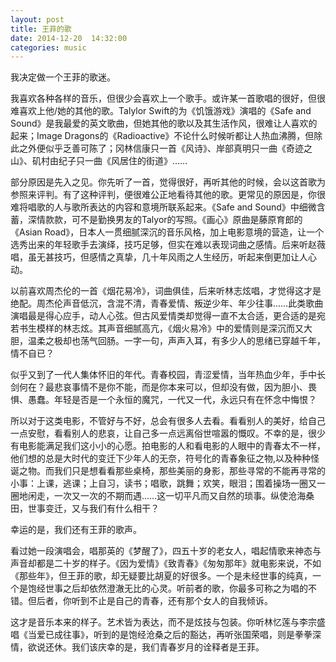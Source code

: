 ```yaml
---
layout: post
title: 王菲的歌
date: 2014-12-20  14:32:00
categories: music
---
```

我决定做一个王菲的歌迷。

我喜欢各种各样的音乐，但很少会喜欢上一个歌手。或许某一首歌唱的很好，但很难喜欢上他/她的其他的歌。Talylor Swift的为《饥饿游戏》演唱的《Safe and Sound》是我最爱的英文歌曲，但她其他的歌以及其生活作风，很难让人喜欢的起来；Image Dragons的《Radioactive》不论什么时候听都让人热血沸腾，但除此之外便似乎乏善可陈了；冈林信康只一首《风诗》、岸部真明只一曲《奇迹之山》、矶村由纪子只一曲《风居住的街道》……

部分原因是先入之见。你先听了一首，觉得很好，再听其他的时候，会以这首歌为参照来评判。有了这种评判，便很难公正地看待其他的歌。更常见的原因是，你很难将唱歌的人与歌所表达的内容和意境所联系起来。《Safe and Sound》中细微含蓄，深情款款，可不是勤换男友的Talyor的写照。《画心》原曲是藤原育郎的《Asian Road》，日本人一贯细腻深沉的音乐风格，加上电影意境的营造，让一个选秀出来的年轻歌手去演绎，技巧足够，但实在难以表现词曲之感情。后来听赵薇唱，虽无甚技巧，但感情之真挚，几十年风雨之人生经历，听起来倒更加让人心动。

以前喜欢周杰伦的一首《烟花易冷》，词曲俱佳，后来听林志炫唱，才觉得这才是绝配。周杰伦声音低沉，含混不清，青春爱情、叛逆少年、年少往事……此类歌曲演唱最是得心应手，动人心弦。但古风爱情类却觉得一直不太合适，更合适的是宛若书生模样的林志炫。其声音细腻高亢，《烟火易冷》中的爱情则是深沉而又大胆，温柔之极却也荡气回肠。一字一句，声声入耳，有多少人的思绪已穿越千年，情不自已？

似乎又到了一代人集体怀旧的年代。青春校园，青涩爱情，当年热血少年，手中长剑何在？最悲哀事情不是你不能，而是你本来可以，但却没有做，因为胆小、畏惧、愚蠢。年轻是否是一个永恒的魔咒，一代又一代，永远只有在怀念中悔恨？

所以对于这类电影，不管好与不好，总会有很多人去看。看看别人的美好，给自己一点安慰，看看别人的悲哀，让自己多一点远离俗世喧嚣的慨叹。不幸的是，很少有电影能满足我们这小小的心愿。拍电影的人和看电影的人眼中的青春太不一样，他们想的总是大时代的变迁下少年人的无奈，符号化的青春象征之物,以及种种怪诞之物。而我们只是想看看那些桌椅，那些美丽的身影，那些寻常的不能再寻常的小事：上课，逃课；上自习，读书；唱歌，跳舞；欢笑，眼泪；围着操场一圈又一圈地闲走，一次又一次的不期而遇……这一切平凡而又自然的琐事。纵使沧海桑田，世事变迁，又与我们有什么相干？

幸运的是，我们还有王菲的歌声。

看过她一段演唱会，唱那英的《梦醒了》，四五十岁的老女人，唱起情歌来神态与声音却都是二十岁的样子。《因为爱情》《致青春》《匆匆那年》就电影来说，不如《那些年》，但王菲的歌，却无疑要比胡夏的好很多。一个是未经世事的纯真，一个是饱经世事之后却依然澄澈无比的心灵。听前者的歌，你最多可称之为唱的不错。但后者，你听到不止是自己的青春，还有那个女人的自我倾诉。

这才是音乐本来的样子。艺术皆为表达，而不是炫技与包装。你听林忆莲与李宗盛唱《当爱已成往事》，听到的是饱经沧桑之后的豁达，再听张国荣唱，则是拳拳深情，欲说还休。我们该庆幸的是，我们青春岁月的诠释者是王菲。










